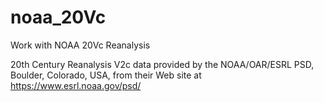 # noaa_20Vc
Work with NOAA 20Vc Reanalysis

20th Century Reanalysis V2c data provided by the NOAA/OAR/ESRL PSD, Boulder, Colorado, USA, from their Web site at https://www.esrl.noaa.gov/psd/
